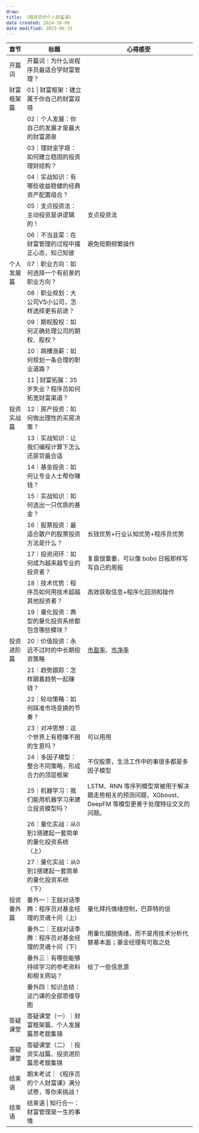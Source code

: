 ```yaml
---
draw:
title: 《程序员的个人财富课》
date created: 2024-10-06
date modified: 2025-06-15
---
```


| 章节    | 标题                            | 心得感受                                                           |
| ----- | ----------------------------- | -------------------------------------------------------------- |
| 开篇词   | 开篇词｜为什么说程序员最适合学财富管理？|                                                                |
| 财富框架篇 | 01 \| 财富框架：建立属于你自己的财富双塔       |                                                                |
|       | 02｜个人发展：你自己的发展才是最大的财富源泉       |                                                                |
|       | 03｜理财金字塔：如何建立稳固的投资理财结构？|                                                                |
|       | 04｜实战知识：有哪些收益稳健的经典资产配置组合？|                                                                |
|       | 05｜支点投资法：主动投资是讲逻辑的！| 支点投资法                                                          |
|       | 06｜不当韭菜：在财富管理的过程中摆正心态，知己知彼    | 避免短期频繁操作                                                       |
| 个人发展篇 | 07｜职业方向：如何选择一个有前景的职业方向？|                                                                |
|       | 08｜职业规划：大公司VS小公司，怎样选择更有前途？|                                                                |
|       | 09｜期权股权：如何正确处理公司的期权、股权？|                                                                |
|       | 10｜跳槽涨薪：如何规划一条合理的职业道路？|                                                                |
|       | 11 \| 财富拓展：35岁失业？程序员如何拓宽财富渠道？|                                                                |
| 投资实战篇 | 12｜房产投资：如何做出理性的买房决策？|                                                                |
|       | 13｜实战知识：让我们编程计算下怎么还房贷最合适      |                                                                |
|       | 14｜基金投资：如何让专业人士帮你赚钱？|                                                                |
|       | 15｜实战知识：如何选出一只优质的基金？|                                                                |
|       | 16｜股票投资：最适合散户的股票投资方法是什么？| 长钱优势+行业认知优势+程序员优势                                              |
|       | 17｜投资闭环：如何成为越来越专业的投资者？| 复盘很重要，可以像 bobo 日报那样写写自己的周报                                     |
|       | 18｜技术优势：程序员如何用技术超越其他投资者？| 高效获取信息+程序化回测和操作                                                |
|       | 19｜量化投资：典型的量化投资系统都包含哪些模块？|                                                                |
| 投资进阶篇 | 20｜价值投资：永远不过时的中长期投资策略         | [市盈率](市盈率.md)、[市净率](市净率.md)                                                |
|       | 21｜趋势跟踪：怎样跟着趋势一起赚钱？|                                                                |
|       | 22｜轮动策略：如何踩准市场变换的节奏？|                                                                |
|       | 23｜对冲思想：这个世界上有稳赚不赔的生意吗？| 可以用用                                                           |
|       | 24｜多因子模型：整合不同策略，形成合力的顶层框架     | 不仅股票，生活工作中的事很多都是多因子模型                                          |
|       | 25｜机器学习：我们能用机器学习来建立投资模型吗？| LSTM、RNN 等序列模型常被用于解决跟走势相关的预测问题，XGboost、DeepFM 等模型更善于处理特征交叉的问题。|
|       | 26｜量化实战：从0到1搭建起一套简单的量化投资系统（上）|                                                                |
|       | 27｜量化实战：从0到1搭建起一套简单的量化投资系统（下）|                                                                |
| 投资番外篇 | 番外一｜王喆对话李腾：程序员对基金经理的灵魂十问（上）| 量化拜托情绪控制，巴菲特的信                                                 |
|       | 番外二｜王喆对话李腾：程序员对基金经理的灵魂十问（下）| 用量化摆脱情绪，而不是用技术分析代替基本面；基金经理有可取之处                                |
|       | 番外三｜有哪些能够持续学习的参考资料和相关网站？| 给了一些信息源                                                        |
|       | 番外四｜知识总结：这门课的全部思维导图           |                                                                |
| 答疑课堂  | 答疑课堂（一）｜财富框架篇、个人发展篇思考题集锦      |                                                                |
| 答疑课堂  | 答疑课堂（二）｜投资实战篇、投资进阶篇思考题集锦      |                                                                |
| 结束语   | 期末考试｜《程序员的个人财富课》满分试卷，等你来挑战！|                                                                |
| 结束语   | 结束语 \| 知行合一：财富管理是一生的事情        |                                                                |

